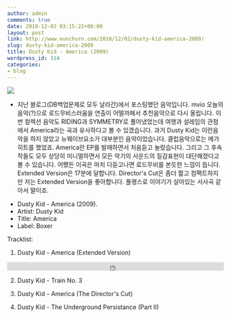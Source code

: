 ```yaml
---
author: admin
comments: true
date: 2010-12-02 03:15:22+00:00
layout: post
link: http://www.eunchurn.com/2010/12/02/dusty-kid-america-2009/
slug: dusty-kid-america-2009
title: Dusty Kid - America (2009)
wordpress_id: 314
categories:
- blog
---
```


[![](http://www.eunchurn.com/wp-content/uploads/2010/12/333.jpg)](http://www.eunchurn.com/wp-content/uploads/2010/12/333.jpg)

	
* 지난 블로그(DB백업문제로 모두 날라간)에서 포스팅했던 음악입니다. mvio 오늘의 음악(?)으로 로드무비스러움을 연출이 어떨까해서 추천음악으로 다시 올립니다. 이번 컬렉션 음악도 RIDING과 SYMMETRY로 풀어냈었는데 여행과 설레임의 관점에서 America라는 곡과 유사하다고 볼 수 있겠습니다. 과거 Dusty Kid는 이런음악을 하지 않았고 뉴웨이브요소가 대부분인 음악이었습니다. 클럽음악으로는 메가히트를 했었죠. America란 EP를 발매하면서 처음듣고 놀랐습니다. 그리고 그 후속작들도 모두 상당히 미니멀하면서 모든 악기의 사운드의 질감표현이 대단해졌다고 볼 수 있습니다. 어쨌든 이곡은 마치 다듣고나면 로드무비를 본듯한 느낌이 듭니다. Extended Version은 17분에 달합니다. Director's Cut은 좀더 짧고 컴팩트하지만 저는 Extended Version을 좋아합니다. 풀랭스로 이야기가 살아있는 서사곡 같아서 말이죠.

- Dusty Kid - America (2009). 
- Artist: Dusty Kid 
- Title: America 
- Label: Boxer

Tracklist:
01. Dusty Kid - America (Extended Version)
<iframe width="100%" height="20" scrolling="no" frameborder="no" src="https://w.soundcloud.com/player/?url=https%3A//api.soundcloud.com/tracks/119322021&amp;color=%23ff5500&amp;inverse=false&amp;auto_play=false&amp;show_user=true"></iframe>

02. Dusty Kid - Train No. 3

03. Dusty Kid - America (The Director's Cut)

04. Dusty Kid - The Underground Persistance (Part II)



